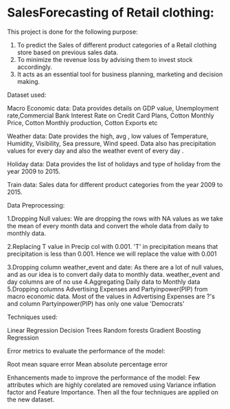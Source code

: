 # SalesForecasting of Retail clothing:

This project is done for the following purpose:

1. To predict the Sales of different product categories of a Retail clothing store based on previous sales data.
2. To minimize the revenue loss by advising them to invest stock accordingly.
3. It acts as an essential tool for business planning, marketing and decision making.


Dataset used:

Macro Economic data: Data provides details on GDP value, Unemployment rate,Commercial Bank Interest Rate on Credit Card Plans, Cotton Monthly Price, Cotton Monthly production, Cotton Exports etc

Weather data: Date provides the high, avg , low values of Temperature, Humidity, Visibility, Sea pressure, Wind speed. Data also has precipitation values for every day and  also the weather event of every day .

Holiday data: Data provides the list of holidays and type of holiday from the year 2009 to 2015.

Train data: Sales data for different product categories from the year 2009 to 2015.

Data Preprocessing:

1.Dropping Null values: We are dropping the rows with NA values as we take the mean of every month data and convert the whole data from daily to monthly data.

2.Replacing T value in Precip col with 0.001. 'T' in precipitation means that precipitation is less than 0.001. Hence we will replace the value with 0.001

3.Dropping column weather_event and date: As there are a lot of null values, and as our idea is to convert daily data to monthly data. weather_event and day columns are of no use
4.Aggregating Daily data to Monthly data
5.Dropping columns Advertising Expenses and Partyinpower(PIP) from macro economic data. Most of the values in Advertising Expenses are ?'s and column  Partyinpower(PIP) has only one value 'Democrats'


Techniques used:

Linear Regression
Decision Trees
Random forests
Gradient Boosting Regression

Error metrics to evaluate the performance of the model:

Root mean square error
Mean absolute percentage error

Enhancements made to improve the performance of the model:
Few attributes which are highly corelated are removed using Variance inflation factor and Feature Importance.
Then all the four techniques are applied on the new dataset.

